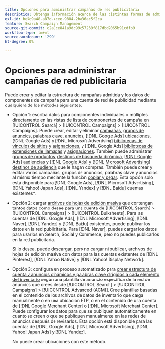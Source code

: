 ```yaml
---
title: Opciones para administrar campañas de red publicitaria
description: Obtenga información acerca de las distintas formas de administrar los datos para sus campañas de red de anuncios.
exl-id: be5c9a48-a87d-4cee-9884-2ba36ac5f2ca
feature: Search Campaign Management
source-git-commit: c2a1ce841a9dc99c57239f817dbd2065b91cdfb9
workflow-type: tm+mt
source-wordcount: '299'
ht-degree: 0%

---
```


# Opciones para administrar campañas de red publicitaria

Puede crear y editar la estructura de campañas admitida y los datos de componentes de campaña
para una cuenta de red de publicidad mediante cualquiera de los métodos siguientes:

* Opción 1: escriba datos para componentes individuales o múltiples directamente en las vistas de lista de componentes de campaña en [!UICONTROL Search] > [!UICONTROL Campaigns] > [!UICONTROL Campaigns]. Puede crear, editar y eliminar [campañas](/help/search-social-commerce/campaign-management/campaigns/campaign-manage.md), [grupos de anuncios](/help/search-social-commerce/campaign-management/campaigns/ad-group-manage.md), [palabras clave](/help/search-social-commerce/campaign-management/campaigns/keyword-manage.md), [anuncios](/help/search-social-commerce/campaign-management/campaigns/ad-manage.md), [[!DNL Google Ads] ubicaciones](/help/search-social-commerce/campaign-management/campaigns/placement-manage.md), [!DNL Google Ads] y [!DNL Microsoft Advertising] [bibliotecas de vínculos de sitios](/help/search-social-commerce/campaign-management/campaigns/sitelink-extension-manage.md) y [asignaciones](/help/search-social-commerce/campaign-management/campaigns/sitelink-extension-associate.md), y [!DNL Google Ads] [bibliotecas de extensiones de llamadas](/help/search-social-commerce/campaign-management/campaigns/callout-extension-manage.md) y [asignaciones](/help/search-social-commerce/campaign-management/campaigns/callout-extension-associate.md). También puede administrar [grupos de productos](/help/search-social-commerce/campaign-management/campaigns/product-group-manage.md), [destinos de búsqueda dinámica](/help/search-social-commerce/campaign-management/campaigns/dynamic-search-target-manage.md), [[!DNL Google Ads] audiencias](/help/search-social-commerce/campaign-management/campaigns/audience-about.md) y [[!DNL Google Ads] y [!DNL Microsoft Advertising] destinos de audiencia](/help/search-social-commerce/campaign-management/campaigns/audience-targets-manage.md) que le hagan compras. También puede crear y editar varias campañas, grupos de anuncios, palabras clave y anuncios al mismo tiempo mediante la función [copiar y pegar](/help/search-social-commerce/campaign-management/campaigns/copy-paste.md). Esta opción solo está disponible para [!DNL Google Ads], [!DNL Microsoft Advertising], [!DNL Yahoo! Japan Ads], [!DNL Yandex] y [!DNL Baidu] cuentas existentes*.

* Opción 2: cargar [archivos de hojas de edición masiva](/help/search-social-commerce/campaign-management/bulksheets/bulksheet-about.md) que contengan tantos datos como desee para una cuenta de [!UICONTROL Search] > [!UICONTROL Campaigns] > [!UICONTROL Bulksheets]. Para las cuentas de [!DNL Google Ads], [!DNL Microsoft Advertising], [!DNL Naver], [!DNL Yandex] y [!DNL Baidu] existentes, puede publicar los datos en la red publicitaria. Para [!DNL Naver], puedes cargar los datos para usarlos en Search, Social y Commerce, pero no puedes publicarlos en la red publicitaria.

  Si lo desea, puede descargar, pero no cargar ni publicar, archivos de hojas de edición masiva con datos para las cuentas existentes de [!DNL Pinterest], [!DNL Yahoo Native] y [!DNL Yahoo! Display Network].

* Opción 3: configura un proceso automatizado para [crear estructura de cuenta y anuncios dinámicos y palabras clave dirigidos a cada elemento del inventario](/help/search-social-commerce/campaign-management/inventory-feeds/inventory-feeds-about.md) según una plantilla de anuncio específica de la red de anuncios que crees desde [!UICONTROL Search] > [!UICONTROL Campaigns] > [!UICONTROL  Advanced (ACM)]. Cree plantillas basadas en el contenido de los archivos de datos de inventario que carga manualmente o en una ubicación FTP, o en el contenido de una cuenta de [!DNL Google Merchant Center] o [!DNL Microsoft Merchant Center]. Puede configurar los datos para que se publiquen automáticamente en cuanto se creen o que se publiquen manualmente en las redes de anuncios después de revisarlos. Esta opción está disponible para las cuentas de [!DNL Google Ads], [!DNL Microsoft Advertising], [!DNL Yahoo! Japan Ads] y [!DNL Yandex].

  No puede crear ubicaciones con este método.
